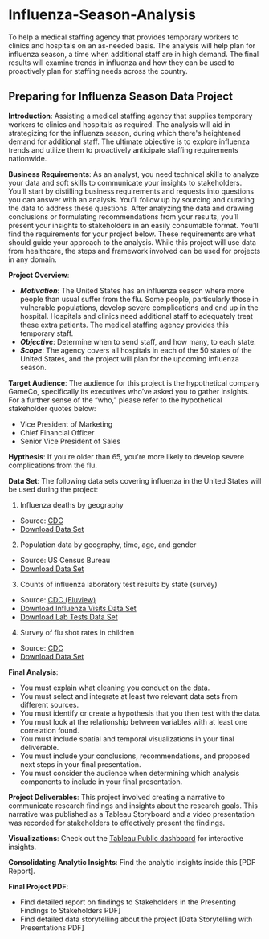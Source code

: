 # Influenza-Season-Analysis
To help a medical staffing agency that provides temporary workers to clinics and hospitals on an as-needed basis. The analysis will help plan for influenza season, a time when additional staff are in high demand. The final results will examine trends in influenza and how they can be used to proactively plan for staffing needs across the country.
## Preparing for Influenza Season Data Project

**Introduction**: Assisting a medical staffing agency that supplies temporary workers to clinics and hospitals as required. The analysis will aid in strategizing for the influenza season, during which there's heightened demand for additional staff. The ultimate objective is to explore influenza trends and utilize them to proactively anticipate staffing requirements nationwide.

**Business Requirements**: As an analyst, you need technical skills to analyze your data and soft skills to communicate your insights to stakeholders. You’ll start by distilling business requirements and requests into questions you can answer with an analysis. You’ll follow up by sourcing and curating the data to address these questions. After analyzing the data and drawing conclusions or formulating recommendations from your results, you’ll present your insights to stakeholders in an easily consumable format. You’ll find the requirements for your project below. These requirements are what should guide your approach to the analysis. While this project will use data from healthcare, the steps and framework involved can be used for projects in any domain.
  
**Project Overview**: 
- ***Motivation***: The United States has an influenza season where more people than usual suffer from the flu. Some people, particularly those in vulnerable populations, develop severe complications and end up in the hospital. Hospitals and clinics need additional staff to adequately treat these extra patients. The medical staffing agency provides this temporary staff.
- ***Objective***: Determine when to send staff, and how many, to each state.
- ***Scope***: The agency covers all hospitals in each of the 50 states of the United States, and the project will plan for the upcoming influenza season.

**Target Audience**: The audience for this project is the hypothetical company GameCo, specifically its executives who’ve asked you to gather insights. For a further sense of the “who,” please refer to the hypothetical stakeholder quotes below:
- Vice President of Marketing
- Chief Financial Officer
- Senior Vice President of Sales

**Hypthesis**: If you're older than 65, you're more likely to develop severe complications from the flu.
  
**Data Set**: The following data sets covering influenza in the United States will be used during the project:
1. Influenza deaths by geography
  - Source: [CDC](https://wonder.cdc.gov/ucd-icd10.html)
  - [Download Data Set](https://coach-courses-us.s3.amazonaws.com/public/courses/da_program/CDC_Influenza_Deaths_edited.xlsx)
2. Population data by geography, time, age, and gender
  - Source: US Census Bureau
  - [Download Data Set](https://coach-courses-us.s3.amazonaws.com/public/courses/data-immersion/A1-A2_Influenza_Project/Census_Population_transformed_202101.csv)
3. Counts of influenza laboratory test results by state (survey)
  - Source: [CDC (Fluview)](https://gis.cdc.gov/grasp/fluview/fluportaldashboard.html)
  - [Download Influenza Visits Data Set](https://images.careerfoundry.com/public/courses/data-immersion/A1-A2_Influenza_Project/CDC_Influenza_Visits.xlsx)
  - [Download Lab Tests Data Set](https://view.officeapps.live.com/op/view.aspx?src=https%3A%2F%2Fimages.careerfoundry.com%2Fpublic%2Fcourses%2Fdata-immersion%2FA1-A2_Influenza_Project%2FCDC_Lab_Tests.xlsx&wdOrigin=BROWSELINK)
4. Survey of flu shot rates in children
  - Source: [CDC](https://www.cdc.gov/vaccines/imz-managers/nis/about.html)
  - [Download Data Set](https://view.officeapps.live.com/op/view.aspx?src=https%3A%2F%2Fimages.careerfoundry.com%2Fpublic%2Fcourses%2Fdata-immersion%2FA1-A2_Influenza_Project%2FNIS_Flu_Shot_Survey_reduced.xlsx&wdOrigin=BROWSELINK)

**Final Analysis**: 
- You must explain what cleaning you conduct on the data.
- You must select and integrate at least two relevant data sets from different sources.
- You must identify or create a hypothesis that you then test with the data.
- You must look at the relationship between variables with at least one correlation found.
- You must include spatial and temporal visualizations in your final deliverable.
- You must include your conclusions, recommendations, and proposed next steps in your final presentation.
- You must consider the audience when determining which analysis components to include in your final presentation.
  
**Project Deliverables**: This project involved creating a narrative to communicate research findings and insights about the research goals. This narrative was published as a Tableau Storyboard and a video presentation was recorded for stakeholders to effectively present the findings.

**Visualizations**: Check out the [Tableau Public dashboard](https://endalkachew-tedla.github.io/Endalkachew-Tedla-Portfolio/projects/Influenza/tableau.html) for interactive insights. 

**Consolidating Analytic Insights**: Find the analytic insights inside this [PDF Report].

**Final Project PDF**: 
- Find detailed report on findings to Stakeholders in the Presenting Findings to Stakeholders PDF]
- Find detailed data storytelling about the project [Data Storytelling with Presentations PDF]

